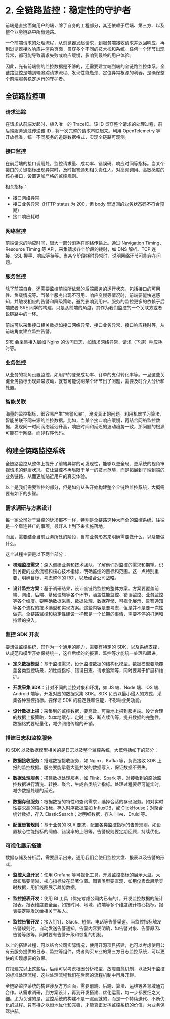 # 2. 全链路监控：稳定性的守护者

前端是直接面向用户的端，除了自身的工程部分，其还依赖于后端、第三方、以及整个业务链路中所有通路。

一个前端请求的处理流程，从浏览器发起请求，到服务端接收请求并返回响应，再到浏览器接收响应并渲染页面，贯穿多个不同的技术栈和系统。任何一个环节出现异常，都可能导致请求失败或响应缓慢，影响到最终的用户体验。

因此，光有前端侧的监控数据是不够的，还需要建立端到端的全链路监控体系。全链路监控是端到端追踪请求流程、发现性能瓶颈、定位异常根源的利器，是确保整个前端服务稳定运行的守护者。

## 全链路监控项

### 请求追踪

在请求从前端发起时，植入唯一的 TraceID。该 ID 贯穿整个请求的处理过程，前后端服务通过传递该 ID，将一次完整的请求串联起来。利用 OpenTelemetry 等开放标准，统一不同服务的追踪数据格式，实现全链路可观测。

### 接口监控

在前后端的接口调用处，监控请求量、成功率、错误码、响应时间等指标。当某个接口的关键指标出现异常时，及时报警通知相关责任人。对高频调用、高敏感度的核心接口，设置更加严格的监控规则。

相关指标：

- 接口网络异常
- 接口业务异常（HTTP status 为 200，但 body 里返回的业务状态码不符合预期）
- 接口响应耗时

### 网络监控

前端请求的响应时间，很大一部分消耗在网络传输上。通过 Navigation Timing、Resource Timing 等 API，采集请求各个阶段的耗时，如 DNS 解析、TCP 连接、SSL 握手、响应等待等。当某个阶段耗时异常时，说明网络环节可能存在问题。

### 服务监控

除了前端自身，还需要监控前端所依赖的后端服务的运行状态，包括接口的可用性、负载情况等。当某个服务出现不可用、响应变慢等情况时，前端要能快速感知，并触发相应的告警和降级策略，避免影响到用户。服务的监控更多的依赖于后端或者 SRE 同学的构建，只是从前端的角度，其作为我们监控的一个关联方或者说链路中的一环。

前端可以采集接口相关数据如接口网络异常、接口业务异常、接口响应耗时等，从前端角度建立监控告警。

SRE 会采集接入层如 Nginx 的访问日志，如请求网络异常、请求（下游）响应耗时等。

### 业务监控

从业务的视角设置监控，如用户的登录成功率、订单的支付转化率等。一旦这些关键业务指标出现异常波动，就有可能说明某个环节出了问题，需要及时介入分析和处置。

### 智能关联

海量的监控指标，很容易产生“告警风暴”，淹没真正的问题。利用机器学习算法，智能关联不同来源的监控数据。比如，当某个接口响应缓慢，再结合网络监控数据，发现同一时间网络延迟升高，响应时间和延迟的波动趋势一致，那问题的根源可能在于网络，而非程序代码。

## 构建全链路监控系统

全链路监控从整体上提升了前端异常的可发现性，能够以更全局、更系统的视角审视请求的健康状况。它让监控不再局限于单一的技术范畴，而是拓展到了端到端的业务链路，从而更加贴近用户的真实体验。

以上是我们需要监控的部分，但是如何从头开始构建整个全链路监控系统，大概需要有如下的步骤。

### 需求调研与方案设计

每一家公司对于监控的诉求都不一样，特别是全链路这种大而全的监控系统，往往是一个牵连甚广的事项，最好从上到下来实施落地。

而且，需要结合当前业务所处的阶段，当前业务形态来明确需要做什么，以及能做什么。

这个过程主要是以下两个部分：

- **梳理监控需求**：深入调研业务和技术团队，了解他们对监控的需求和期望。识别关键的业务流程和核心技术指标，明确监控的目标和范围。这一点特别重要，明确目标，考虑整体的 ROI，以及结合公司战略。

- **设计监控方案**：基于调研结果，设计全链路监控的整体方案。方案要覆盖前端、网络、后端、基础设施等各个环节，涵盖性能监控、错误监控、业务监控等各个维度。要明确数据采集、数据处理、数据存储、可视化展示、告警通知等各个流程的技术选型和实现方案。这些内容是要考虑，但是并不是要一次性做完，全链路监控和稳定性建设一样都是一个长期的事情，需要不停的打磨和持续的投入。

### 监控 SDK  开发

要想做监控系统，其作为一个通用的能力，需要有特定的 SDK，以及系统支撑，从规范和模型开始保持统一，这样后续的的报表、监控等才能统一处理和跟进。

- **定义数据模型**：基于监控需求，设计监控数据的结构化模型。数据模型要能覆盖各类监控场景，如性能指标、错误日志、请求追踪等，同时要易于扩展和维护。

- **开发采集 SDK**：针对不同的监控对象和环境，如 JS 端、Node 端、iOS 端、Android 端等，开发对应的数据采集 SDK。SDK 负责以最小侵入的方式，采集各种监控指标。要保证 SDK 的稳定性和性能，不影响业务功能。

- **设计数据上报**：采集到的监控数据，要高效、可靠地上报到服务端。设计合理的数据上报策略，如本地缓存、定时上报、断点续传等，提升数据的完整性。数据格式要轻量化，减少网络传输的开销。

### 搭建日志和监控服务

和 SDK 以及数据模型相关的是日志以及整个监控系统，大概包括如下的部分：

- **数据接收服务**：搭建数据接收服务，如 Nginx、Kafka 等，负责接收 SDK 上报的监控数据。服务要能承载大量并发的数据写入，保证数据不丢失。

- **数据处理服务**：搭建数据处理服务，如 Flink、Spark 等，对接收到的原始监控数据进行清洗、转换、聚合，生成各类统计指标。处理过程要尽可能实时，减少数据处理的延迟。

- **数据存储服务**：根据数据的特性和查询需求，选择合适的存储服务。如对实时性要求高的核心指标，存入时序数据库如 InfluxDB，或 ClickHouse；对聚合统计数据，存入 ElasticSearch；对明细数据，存入 Hive、Druid 等。

- **配置告警规则**：基于业务的 SLA 要求，配置各类监控指标的告警规则。如设置核心性能指标的阈值、错误率的上限等。告警规则要定期回顾，持续优化。

### 可视化展示搭建

数据存储及分析后，需要展示出来，通用我们会使用监控大盘、报表以及告警的形式。

- **监控大盘开发**：使用 Grafana 等可视化工具，开发监控指标的展示大盘。大盘布局要清晰，核心指标放在显著位置。图表类型要直观，如用仪表盘展示实时数据，用折线图展示趋势数据。

- **监控报表开发**：使用 BI 工具（优先考虑公司内已有的），开发监控数据的统计报表。报表维度要全面，如按时间、地域、终端等多个维度统计核心指标。报表要定期发送给相关干系人。

- **监控告警开发**：接入钉钉、Slack、短信、电话等告警渠道。当监控指标触发告警规则时，自动发送告警通知。告警内容要明确，如告警对象、告警原因、告警等级等。同时要有告警升级和恢复的机制。

以上的搭建过程，可以结合公司实际情况，使用开源项目搭建，也可以考虑使用公有云服务提供的日志、监控等组件，或者购买专业的第三方日志监控系统，可以更快的实现想要的效果。

在搭建完以上这些后，后续可以考虑根因分析模型，故障自愈机制，以及对于监控的标准处理流程，这些处理流程我们在后面的流程机制中再展开聊。

全链路监控系统的构建涉及方方面面，需要前端、后端、算法、运维等各领域通力合作。从需求调研，到方案设计，再到开发搭建、优化运营，每一步都要细之又细。尤为关键的是，监控系统的构建不是一蹴而就的，而是一个持续迭代、不断优化的过程。只有持之以恒地优化和完善，才能真正发挥监控系统的价值，为业务保驾护航。
